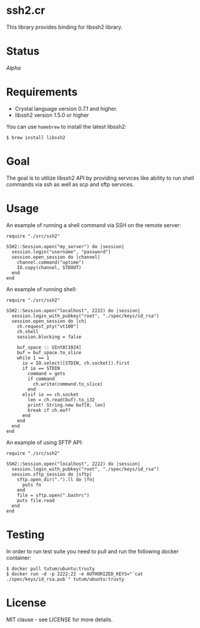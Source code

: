 # ssh2.cr

This library provides binding for libssh2 library.

# Status

*Alpha*

# Requirements

- Crystal language version 0.7.1 and higher.
- libssh2 version 1.5.0 or higher

You can use `homebrew` to install the latest libssh2:

```
$ brew install libssh2
```

# Goal

The goal is to utilize libssh2 API by providing services like ability to run
shell commands via ssh as well as scp and sftp services.

# Usage

An example of running a shell command via SSH on the remote server:

```crystal
require "./src/ssh2"

SSH2::Session.open("my_server") do |session|
  session.login("username", "password")
  session.open_session do |channel|
    channel.command("uptime")
    IO.copy(channel, STDOUT)
  end
end
```

An example of running shell:

```crystal
require "./src/ssh2"

SSH2::Session.open("localhost", 2222) do |session|
  session.login_with_pubkey("root", "./spec/keys/id_rsa")
  session.open_session do |ch|
    ch.request_pty("vt100")
    ch.shell
    session.blocking = false

    buf_space :: UInt8[1024]
    buf = buf_space.to_slice
    while 1 == 1
      io = IO.select([STDIN, ch.socket]).first
      if io == STDIN
        command = gets
        if command
          ch.write(command.to_slice)
        end
      elsif io == ch.socket
        len = ch.read(buf).to_i32
        print! String.new buf[0, len]
        break if ch.eof?
      end
    end
  end
end
```

An example of using SFTP API:

```crystal
require "./src/ssh2"

SSH2::Session.open("localhost", 2222) do |session|
  session.login_with_pubkey("root", "./spec/keys/id_rsa")
  session.sftp_session do |sftp|
    sftp.open_dir(".").ll do |fn|
      puts fn
    end
    file = sftp.open(".bashrc")
    puts file.read
  end
end
```

# Testing

In order to run test suite you need to pull and run the following docker container:

```
$ docker pull tutum/ubuntu:trusty
$ docker run -d -p 2222:22 -e AUTHORIZED_KEYS="`cat ./spec/keys/id_rsa.pub`" tutum/ubuntu:trusty
```

# License

MIT clause - see LICENSE for more details.



